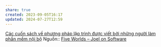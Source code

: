 ```yaml
---
share: true
created: 2023-09-05T16:17
updated: 2024-07-27T12:59
---
```

[Các cuốn sách về phương pháp lập trình được viết bởi những người làm phần mềm nội bộ](./C%C3%A1c%20cu%E1%BB%91n%20s%C3%A1ch%20v%E1%BB%81%20ph%C6%B0%C6%A1ng%20ph%C3%A1p%20l%E1%BA%ADp%20tr%C3%ACnh%20%C4%91%C6%B0%E1%BB%A3c%20vi%E1%BA%BFt%20b%E1%BB%9Fi%20nh%E1%BB%AFng%20ng%C6%B0%E1%BB%9Di%20l%C3%A0m%20ph%E1%BA%A7n%20m%E1%BB%81m%20n%E1%BB%99i%20b%E1%BB%99.md) 
Nguồn:: [Five Worlds – Joel on Software](https://www.joelonsoftware.com/2002/05/06/five-worlds/)